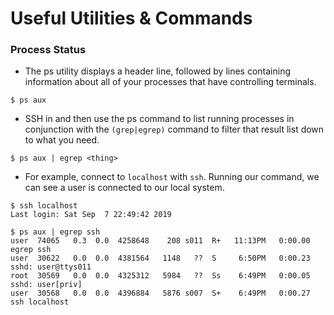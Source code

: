 # Useful Utilities & Commands

### Process Status  

* The ps utility displays a header line, followed by lines containing information about all of your processes that have controlling terminals. 

```text
$ ps aux
```

* SSH in and then use the ps command to list running processes in conjunction with the `(grep|egrep)` command to filter that result list down to what you need.

```text
$ ps aux | egrep <thing>
```

* For example, connect to `localhost` with `ssh`. Running our command, we can see a user is connected to our local system. 

```text
$ ssh localhost
Last login: Sat Sep  7 22:49:42 2019

$ ps aux | egrep ssh
user  74065   0.3  0.0  4258648    208 s011  R+   11:13PM   0:00.00 egrep ssh
user  30622   0.0  0.0  4381564   1148   ??  S     6:50PM   0:00.23 sshd: user@ttys011
root  30569   0.0  0.0  4325312   5984   ??  Ss    6:49PM   0:00.05 sshd: user[priv]
user  30568   0.0  0.0  4396884   5876 s007  S+    6:49PM   0:00.27 ssh localhost
```



